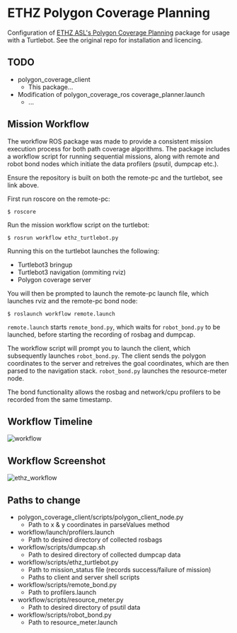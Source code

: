 # ETHZ Polygon Coverage Planning

Configuration of [ETHZ ASL's Polygon Coverage Planning](https://github.com/ethz-asl/polygon_coverage_planning) package for usage with a Turtlebot. See the original repo for installation and licencing.

## TODO

* polygon_coverage_client
  * This package...
* Modification of polygon_coverage_ros coverage_planner.launch
  * ...

## Mission Workflow

The workflow ROS package was made to provide a consistent mission execution process for both path coverage algorithms. The package includes a workflow script for running sequential missions, along with remote and robot bond nodes which initiate the data profilers (psutil, dumpcap etc.).

Ensure the repository is built on both the remote-pc and the turtlebot, see link above.

First run roscore on the remote-pc:

```
$ roscore
```

Run the mission workflow script on the turtlebot:

```
$ rosrun workflow ethz_turtlebot.py
```

Running this on the turtlebot launches the following:
- Turtlebot3 bringup
- Turtlebot3 navigation (ommiting rviz)
- Polygon coverage server

You will then be prompted to launch the remote-pc launch file, which launches rviz and the remote-pc bond node:

```
$ roslaunch workflow remote.launch
```

``` remote.launch ``` starts ``` remote_bond.py ```, which waits for ``` robot_bond.py ``` to be launched, before starting the recording of rosbag and dumpcap.


The workflow script will prompt you to launch the client, which subsequently launches ``` robot_bond.py ```. The client sends the polygon coordinates to the server and retreives the goal coordinates, which are then parsed to the navigation stack. ``` robot_bond.py ``` launches the resource-meter node. 

The bond functionality allows the rosbag and network/cpu profilers to be recorded from the same timestamp.


## Workflow Timeline

![workflow](https://user-images.githubusercontent.com/22135172/126071268-4b75f676-e686-4ac9-abd7-10e3ced08e96.png)

## Workflow Screenshot

![ethz_workflow](https://user-images.githubusercontent.com/22135172/126071299-95f3c2f5-f32b-4e45-8265-2df9b5137a8c.png)

## Paths to change

* polygon_coverage_client/scripts/polygon_client_node.py
  * Path to x & y coordinates in parseValues method
* workflow/launch/profilers.launch
  * Path to desired directory of collected rosbags
* workflow/scripts/dumpcap.sh
  * Path to desired directory of collected dumpcap data
* workflow/scripts/ethz_turtlebot.py
  * Path to mission_status file (records success/failure of mission)
  * Paths to client and server shell scripts
* workflow/scripts/remote_bond.py
  * Path to profilers.launch
* workflow/scripts/resource_meter.py
  * Path to desired directory of psutil data
* workflow/scripts/robot_bond.py
  * Path to resource_meter.launch
